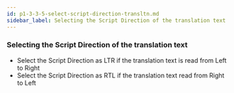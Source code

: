 ```yaml
---
id: p1-3-3-5-select-script-direction-transltn.md
sidebar_label: Selecting the Script Direction of the translation text
---
```

### Selecting the Script Direction of the translation text

* Select the Script Direction as LTR if the translation text is read from Left to Right
* Select the Script Direction as RTL if the translation text read from Right to Left

